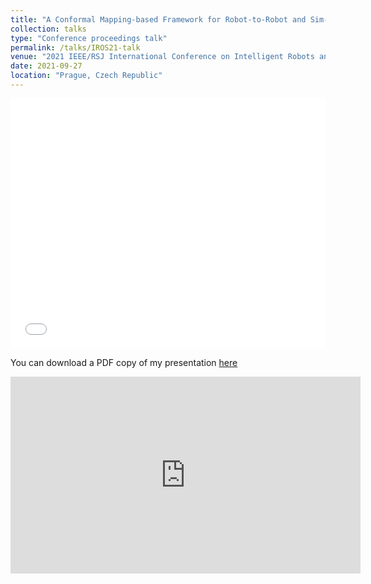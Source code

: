 ```yaml
---
title: "A Conformal Mapping-based Framework for Robot-to-Robot and Sim-to-Real Transfer Learning"
collection: talks
type: "Conference proceedings talk"
permalink: /talks/IROS21-talk
venue: "2021 IEEE/RSJ International Conference on Intelligent Robots and Systems (IROS)"
date: 2021-09-27
location: "Prague, Czech Republic"
---
```


<iframe src="/files/pdf/talks/IROS20_presentation_shijie_web.pdf" width="100%" height="400" frameborder="no" border="0" marginwidth="0" marginheight="0"></iframe>

You can download a PDF copy of my presentation [here](/files/pdf/talks/IROS20_presentation_shijie_web.pdf)

<nbsp>

<iframe width="560" height="315" src="https://www.youtube.com/embed/kPN5emkd85Q?start=1" title="YouTube video player" frameborder="0" allow="accelerometer; autoplay; clipboard-write; encrypted-media; gyroscope; picture-in-picture" allowfullscreen></iframe>

